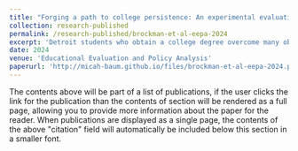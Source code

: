 ```yaml
---
title: "Forging a path to college persistence: An experimental evaluation of the Detroit Promise Path program"
collection: research-published
permalink: /research-published/brockman-et-al-eepa-2024
excerpt: 'Detroit students who obtain a college degree overcome many obstacles to do so. This article reports the results of a randomized evaluation of a program meant to provide support to low-income community college students. The Detroit Promise Path program was designed to complement an existing College Promise scholarship, providing students with coaching, summer engagement, and financial incentives. The evaluation found that students offered the program enrolled in more semesters and earned more credits compared with those offered the scholarship alone. However, at the 3-year mark, there were no discernable impacts on degrees earned. This article examines systemic barriers to degree completion and offers lessons for the design of interventions to increase equity in postsecondary attainment.'
date: 2024
venue: 'Educational Evaluation and Policy Analysis' 
paperurl: 'http://micah-baum.github.io/files/brockman-et-al-eepa-2024.pdf'
---
```


The contents above will be part of a list of publications, if the user clicks the link for the publication than the contents of section will be rendered as a full page, allowing you to provide more information about the paper for the reader. When publications are displayed as a single page, the contents of the above "citation" field will automatically be included below this section in a smaller font.

